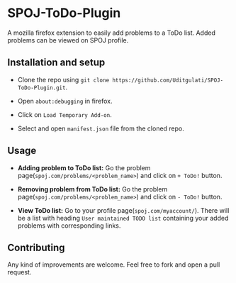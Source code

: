 # SPOJ-ToDo-Plugin


A mozilla firefox extension to easily add problems to a ToDo list. Added problems can be viewed on SPOJ profile.


## Installation and setup

+	Clone the repo using `git clone https://github.com/Uditgulati/SPOJ-ToDo-Plugin.git`.

+	Open `about:debugging` in firefox.

+	Click on `Load Temporary Add-on`.

+	Select and open `manifest.json` file from the cloned repo.


## Usage

+	**Adding problem to ToDo list:** Go the problem page(`spoj.com/problems/<problem_name>`) and click on `+ ToDo!` button.

+	**Removing problem from ToDo list:** Go the problem page(`spoj.com/problems/<problem_name>`) and click on `- ToDo!` button.

+	**View ToDo list:** Go to your profile page(`spoj.com/myaccount/`). There will be a list with heading `User maintained TODO list` containing your added problems with corresponding links.


## Contributing

Any kind of improvements are welcome. Feel free to fork and open a pull request.